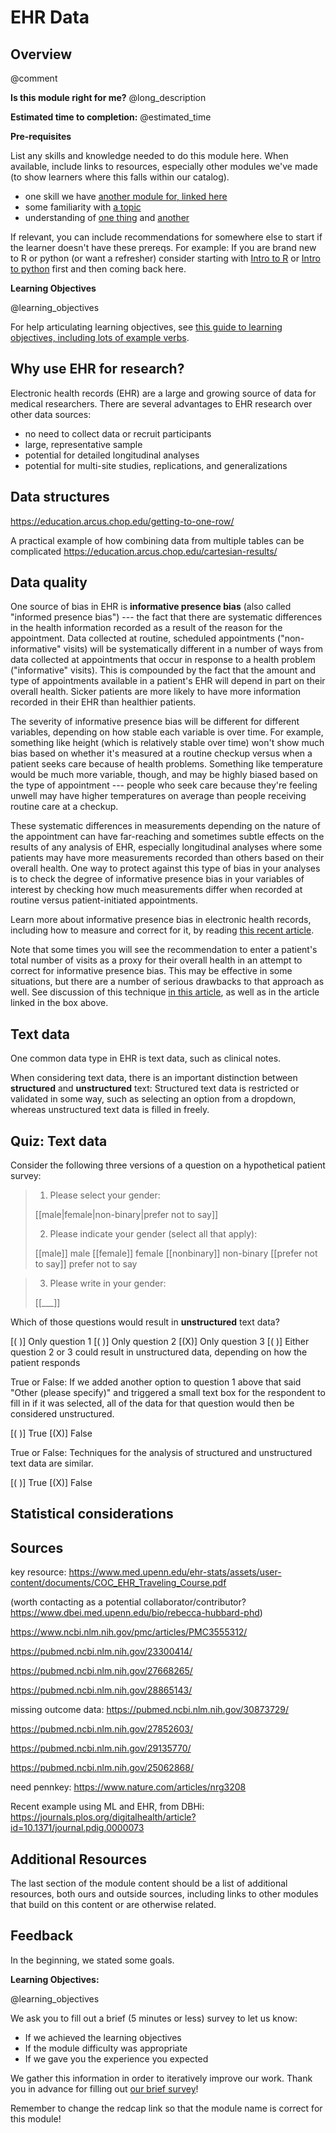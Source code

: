 <!--

author:   Rose Hartman
email:    hartmanr1@chop.edu
version:  0.0.1
module_template_version: 2.0.0
language: en
narrator: UK English Female
title: Module Title
comment:  This is a short, focused description of the module.
long_description: This is a longer description, which should be understandable for a lay audience. It will print under "Is this module right for me?" in the overview.
estimated_time: This is rough guess of how long it might take a learner to work through the module. It will print under "Estimated time to completion" in the overview

@learning_objectives  

After completion of this module, learners will be able to:

- describe data structures typical of EHR data, especially a 'normalized' database
- list three common sources of quality problems in EHR data
- explain the difference between structured and unstructured data as it applies to EHR
- identify statistical methods that are especially effective in analyzing EHR data

@end

link:  https://chop-dbhi-arcus-education-website-assets.s3.amazonaws.com/css/styles.css

script: https://kit.fontawesome.com/83b2343bd4.js

-->

# EHR Data

<div class = "overview">

## Overview
@comment

**Is this module right for me?** @long_description

**Estimated time to completion:** @estimated_time

**Pre-requisites**

List any skills and knowledge needed to do this module here. When available, include links to resources, especially other modules we've made (to show learners where this falls within our catalog).

* one skill we have [another module for, linked here](https://education.arcus.chop.edu)
* some familiarity with [a topic](https://education.arcus.chop.edu)
* understanding of [one thing](https://education.arcus.chop.edu) and [another](https://education.arcus.chop.edu)

If relevant, you can include recommendations for somewhere else to start if the learner doesn't have these prereqs. For example: If you are brand new to R or python (or want a refresher) consider starting with [Intro to R](link) or [Intro to python](link) first and then coming back here.

**Learning Objectives**

@learning_objectives

For help articulating learning objectives, see [this guide to learning objectives, including lots of example verbs](https://cft.vanderbilt.edu/guides-sub-pages/blooms-taxonomy/).

</div>

## Why use EHR for research?

Electronic health records (EHR) are a large and growing source of data for medical researchers.
There are several advantages to EHR research over other data sources:

- no need to collect data or recruit participants
- large, representative sample
- potential for detailed longitudinal analyses
- potential for multi-site studies, replications, and generalizations

## Data structures

https://education.arcus.chop.edu/getting-to-one-row/

A practical example of how combining data from multiple tables can be complicated
https://education.arcus.chop.edu/cartesian-results/

## Data quality

One source of bias in EHR is **informative presence bias** (also called "informed presence bias") --- the fact that there are systematic differences in the health information recorded as a result of the reason for the appointment.
Data collected at routine, scheduled appointments ("non-informative" visits) will be systematically different in a number of ways from data collected at appointments that occur in response to a health problem ("informative" visits).
This is compounded by the fact that the amount and type of appointments available in a patient's EHR will depend in part on their overall health.
Sicker patients are more likely to have more information recorded in their EHR than healthier patients.

The severity of informative presence bias will be different for different variables, depending on how stable each variable is over time.
For example, something like height (which is relatively stable over time) won't show much bias based on whether it's measured at a routine checkup versus when a patient seeks care because of health problems.
Something like temperature would be much more variable, though, and may be highly biased based on the type of appointment ---
people who seek care because they're feeling unwell may have higher temperatures on average than people receiving routine care at a checkup.

These systematic differences in measurements depending on the nature of the appointment can have far-reaching and sometimes subtle effects on the results of any analysis of EHR, especially longitudinal analyses where some patients may have more measurements recorded than others based on their overall health.
One way to protect against this type of bias in your analyses is to check the degree of informative presence bias in your variables of interest by checking how much measurements differ when recorded at routine versus patient-initiated appointments.

<div class="learnmore">

Learn more about informative presence bias in electronic health records, including how to measure and correct for it, by reading [this recent article](https://academic.oup.com/jamia/article/29/7/1191/6570639).

</div>

Note that some times you will see the recommendation to enter a patient's total number of visits as a proxy for their overall health in an attempt to correct for informative presence bias.
This may be effective in some situations, but there are a number of serious drawbacks to that approach as well.
See discussion of this technique [in this article](https://pubmed.ncbi.nlm.nih.gov/27852603/), as well as in the article linked in the box above. 

## Text data

One common data type in EHR is text data, such as clinical notes.

When considering text data, there is an important distinction between **structured** and **unstructured** text:
Structured text data is restricted or validated in some way, such as selecting an option from a dropdown, whereas unstructured text data is filled in freely.

## Quiz: Text data

<div>
Consider the following three versions of a question on a hypothetical patient survey:

> 1. Please select your gender:
>
>  [[male|female|non-binary|prefer not to say]]
>
> 2. Please indicate your gender (select all that apply):
>
> [[male]] male
> [[female]] female
> [[nonbinary]] non-binary
> [[prefer not to say]] prefer not to say

> 3. Please write in your gender:
>
> [[___]]

Which of those questions would result in **unstructured** text data?
</div>

[( )] Only question 1
[( )] Only question 2
[(X)] Only question 3
[( )] Either question 2 or 3 could result in unstructured data, depending on how the patient responds

True or False: If we added another option to question 1 above that said "Other (please specify)" and triggered a small text box for the respondent to fill in if it was selected, all of the data for that question would then be considered unstructured.

[( )] True
[(X)] False

True or False: Techniques for the analysis of structured and unstructured text data are similar.

[( )] True
[(X)] False

## Statistical considerations

## Sources

key resource: https://www.med.upenn.edu/ehr-stats/assets/user-content/documents/COC_EHR_Traveling_Course.pdf

(worth contacting as a potential collaborator/contributor? https://www.dbei.med.upenn.edu/bio/rebecca-hubbard-phd)

https://www.ncbi.nlm.nih.gov/pmc/articles/PMC3555312/

https://pubmed.ncbi.nlm.nih.gov/23300414/

https://pubmed.ncbi.nlm.nih.gov/27668265/

https://pubmed.ncbi.nlm.nih.gov/28865143/

missing outcome data: https://pubmed.ncbi.nlm.nih.gov/30873729/

https://pubmed.ncbi.nlm.nih.gov/27852603/

https://pubmed.ncbi.nlm.nih.gov/29135770/

https://pubmed.ncbi.nlm.nih.gov/25062868/

need pennkey:
https://www.nature.com/articles/nrg3208

Recent example using ML and EHR, from DBHi: https://journals.plos.org/digitalhealth/article?id=10.1371/journal.pdig.0000073

## Additional Resources

The last section of the module content should be a list of additional resources, both ours and outside sources, including links to other modules that build on this content or are otherwise related.

## Feedback

In the beginning, we stated some goals.

**Learning Objectives:**

@learning_objectives

We ask you to fill out a brief (5 minutes or less) survey to let us know:

* If we achieved the learning objectives
* If the module difficulty was appropriate
* If we gave you the experience you expected

We gather this information in order to iteratively improve our work.  Thank you in advance for filling out [our brief survey](https://redcap.chop.edu/surveys/?s=KHTXCXJJ93&module_name=%22EHR+Data%22)!

Remember to change the redcap link so that the module name is correct for this module!
